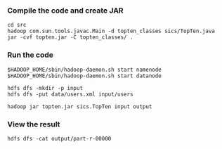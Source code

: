 ### Compile the code and create JAR
```
cd src
hadoop com.sun.tools.javac.Main -d topten_classes sics/TopTen.java
jar -cvf topten.jar -C topten_classes/ .
```

### Run the code
```
$HADOOP_HOME/sbin/hadoop-daemon.sh start namenode
$HADOOP_HOME/sbin/hadoop-daemon.sh start datanode

hdfs dfs -mkdir -p input
hdfs dfs -put data/users.xml input/users

hadoop jar topten.jar sics.TopTen input output

```

### View the result
```
hdfs dfs -cat output/part-r-00000
```

